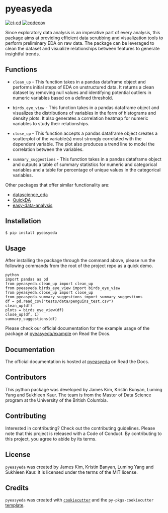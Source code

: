 # pyeasyeda

[![ci-cd](https://github.com/UBC-MDS/pyeasyeda/actions/workflows/ci-cd.yml/badge.svg)](https://github.com/UBC-MDS/pyeasyeda/actions/workflows/ci-cd.yml) [![codecov](https://codecov.io/gh/UBC-MDS/pyeasyeda/branch/main/graph/badge.svg?token=vaOyqFqkor)](https://codecov.io/gh/UBC-MDS/pyeasyeda)

Since exploratory data analysis is an imperative part of every analysis, this package aims at providing efficient data scrubbing and visualization tools to perform preliminary EDA on raw data. The package can be leveraged to clean the dataset and visualize relationships between features to generate insightful trends.

## Functions

-   `clean_up` - This function takes in a pandas dataframe object and performs initial steps of EDA on unstructured data. It returns a clean dataset by removing null values and identifying potential outliers in numeric variables based on a defined threshold.

-   `birds_eye_view` - This function takes in a pandas dataframe object and visualizes the distributions of variables in the form of histograms and density plots. It also generates a correlation heatmap for numeric variables to study their relationships.

-   `close_up` - This function accepts a pandas dataframe object creates a scatterplot of the variable(s) most strongly correlated with the dependent variable. The plot also produces a trend line to model the correlation between the variables.

-   `summary_suggestions` - This function takes in a pandas dataframe object and outputs a table of summary statistics for numeric and categorical variables and a table for percentage of unique values in the categorical variables.

Other packages that offer similar functionality are:
- [datascience_eda](https://github.com/UBC-MDS/datascience_eda)
- [QuickDA](https://github.com/sid-the-coder/QuickDA)
- [easy-data-analysis](https://github.com/jschnab/easy-data-analysis)

## Installation

```bash
$ pip install pyeasyeda
```

## Usage
After installing the package through the command above, please run the following commands from the root of the project repo as a quick demo. 
```
python
import pandas as pd
from pyeasyeda.clean_up import clean_up
from pyeasyeda.birds_eye_view import birds_eye_view
from pyeasyeda.close_up import close_up
from pyeasyeda.summary_suggestions import summary_suggestions
df = pd.read_csv("tests/data/penguins_test.csv")
clean_up(df)
plots = birds_eye_view(df)
close_up(df, 1)
summary_suggestions(df)
```
Please check our official documentation for the example usage of the package at [pyeasyeda/example](https://pyeasyeda.readthedocs.io/en/latest/example.html) on Read the Docs.

## Documentation
The official documentation is hosted at [pyeasyeda](https://pyeasyeda.readthedocs.io/en/latest/) on Read the Docs.

## Contributors
This python package was developed by James Kim, Kristin Bunyan, Luming Yang and Sukhleen Kaur. The team is from the Master of Data Science program at the University of the British Columbia.

## Contributing

Interested in contributing? Check out the contributing guidelines. Please note that this project is released with a Code of Conduct. By contributing to this project, you agree to abide by its terms.

## License

`pyeasyeda` was created by James Kim, Kristin Banyan, Luming Yang and Sukhleen Kaur. It is licensed under the terms of the MIT license.

## Credits

`pyeasyeda` was created with [`cookiecutter`](https://cookiecutter.readthedocs.io/en/latest/) and the `py-pkgs-cookiecutter` [template](https://github.com/py-pkgs/py-pkgs-cookiecutter).
